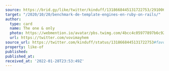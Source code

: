 ```yaml
---
source: https://brid.gy/like/twitter/kinduff/1318668445131722753/29100658
target: "/2020/10/20/benchmark-de-template-engines-en-ruby-on-rails/"
author:
  type: card
  name: The one & only
  photo: https://webmention.io/avatar/pbs.twimg.com/4bcc4c05977897b6c92363e13f79b13ec9c74dd8c706168ff2ef84272ce4094e.jpg
  url: https://twitter.com/vovimayhem
source_url: https://twitter.com/kinduff/status/1318668445131722753#favorited-by-29100658
property: like-of
published:
published_at:
received_at: '2022-01-28T23:53:49Z'
---
```


